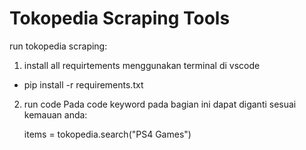 # Tokopedia Scraping Tools

run tokopedia scraping:
1. install all requirtements menggunakan terminal di vscode

  - pip install -r requirements.txt

2. run code
  Pada code keyword pada bagian ini dapat diganti sesuai kemauan anda:
  
    items = tokopedia.search("PS4 Games")
   
